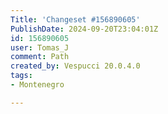 ```yaml
---
Title: 'Changeset #156890605'
PublishDate: 2024-09-20T23:04:01Z
id: 156890605
user: Tomas_J
comment: Path
created_by: Vespucci 20.0.4.0
tags:
- Montenegro

---
```

